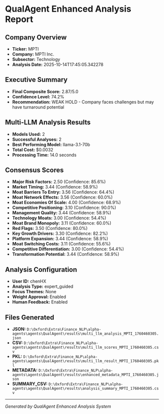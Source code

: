 # QualAgent Enhanced Analysis Report

## Company Overview
- **Ticker:** MPTI
- **Company:** MPTI Inc.
- **Subsector:** Technology
- **Analysis Date:** 2025-10-14T17:45:05.342278

## Executive Summary
- **Final Composite Score:** 2.87/5.0
- **Confidence Level:** 74.2%
- **Recommendation:** WEAK HOLD - Company faces challenges but may have turnaround potential

## Multi-LLM Analysis Results
- **Models Used:** 2
- **Successful Analyses:** 2
- **Best Performing Model:** llama-3.1-70b
- **Total Cost:** $0.0032
- **Processing Time:** 14.0 seconds

## Consensus Scores
- **Major Risk Factors:** 2.50 (Confidence: 85.6%)
- **Market Timing:** 3.44 (Confidence: 58.9%)
- **Moat Barriers To Entry:** 3.56 (Confidence: 64.4%)
- **Moat Network Effects:** 3.56 (Confidence: 60.0%)
- **Moat Economies Of Scale:** 4.00 (Confidence: 68.9%)
- **Competitive Positioning:** 3.10 (Confidence: 90.0%)
- **Management Quality:** 3.44 (Confidence: 58.9%)
- **Technology Moats:** 3.00 (Confidence: 54.4%)
- **Moat Brand Monopoly:** 3.11 (Confidence: 60.0%)
- **Red Flags:** 3.50 (Confidence: 80.0%)
- **Key Growth Drivers:** 3.30 (Confidence: 82.2%)
- **Platform Expansion:** 3.44 (Confidence: 58.9%)
- **Moat Switching Costs:** 3.11 (Confidence: 55.6%)
- **Competitive Differentiation:** 3.00 (Confidence: 54.4%)
- **Transformation Potential:** 3.44 (Confidence: 58.9%)

## Analysis Configuration
- **User ID:** chenHX
- **Analysis Type:** expert_guided
- **Focus Themes:** None
- **Weight Approval:** Enabled
- **Human Feedback:** Enabled

## Files Generated
- **JSON:** `D:\Oxford\Extra\Finance_NLP\alpha-agents\agents\QualAgent\results\multi_llm_analysis_MPTI_1760460305.json`
- **CSV:** `D:\Oxford\Extra\Finance_NLP\alpha-agents\agents\QualAgent\results\multi_llm_scores_MPTI_1760460305.csv`
- **PKL:** `D:\Oxford\Extra\Finance_NLP\alpha-agents\agents\QualAgent\results\multi_llm_result_MPTI_1760460305.pkl`
- **METADATA:** `D:\Oxford\Extra\Finance_NLP\alpha-agents\agents\QualAgent\results\enhanced_metadata_MPTI_1760460305.json`
- **SUMMARY_CSV:** `D:\Oxford\Extra\Finance_NLP\alpha-agents\agents\QualAgent\results\analysis_summary_MPTI_1760460305.csv`

---
*Generated by QualAgent Enhanced Analysis System*
